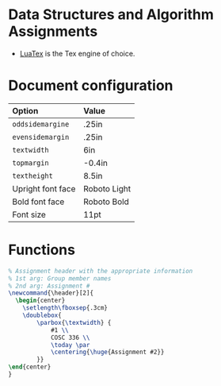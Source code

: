 # Data Structures and Algorithm Assignments

- [LuaTex](https://www.luatex.org/) is the Tex engine of choice.  

# Document configuration
| Option            | Value        |
|:------------------|:-------------|
| `oddsidemargine`  | .25in        |
| `evensidemargin`  | .25in        |
| `textwidth`       | 6in          |
| `topmargin`       | -0.4in       |
| `textheight`      | 8.5in        |
| Upright font face | Roboto Light |
| Bold font face    | Roboto Bold  |
| Font size         | 11pt         |



# Functions
```tex
% Assignment header with the appropriate information
% 1st arg: Group member names
% 2nd arg: Assignment #
\newcommand{\header}[2]{
  \begin{center}
	\setlength\fboxsep{.3cm}
	\doublebox{
		\parbox{\textwidth} {
			#1 \\
			COSC 336 \\
			\today \par
			\centering{\huge{Assignment #2}}
		}}
\end{center}
}
```

